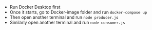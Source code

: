 - Run Docker Desktop first
- Once it starts, go to Docker-image folder and run `docker-compose up`
- Then open another terminal and run `node producer.js`
- Similarly open another terminal and run `node consumer.js`

